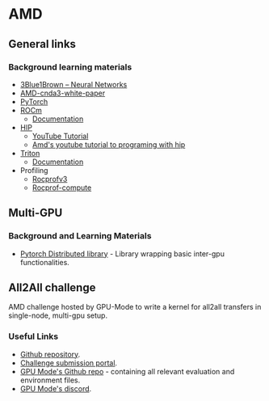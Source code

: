 # AMD 

## General links

### Background learning materials
- [3Blue1Brown – Neural Networks](https://www.google.com/url?q=https://www.youtube.com/playlist?list%3DPLZHQObOWTQDNU6R1_67000Dx_ZCJB-3pi&sa=D&source=calendar&ust=1757422050123439&usg=AOvVaw2aHpJXNHmGSl4JrCoeun8m)
- [AMD-cnda3-white-paper](https://www.amd.com/content/dam/amd/en/documents/instinct-tech-docs/white-papers/amd-cdna-3-white-paper.pdf)
- [PyTorch](https://www.google.com/url?q=http:///&sa=D&source=calendar&ust=1757422050123439&usg=AOvVaw28QMT2k4teiA0Fl-ABOiaL)
- [ROCm](https://www.google.com/url?q=https://www.amd.com/en/products/software/rocm/whats-new.html&sa=D&source=calendar&ust=1757422050123439&usg=AOvVaw3-5rvyFrc4EfrT8zvl1pPW)
  - [Documentation](https://www.google.com/url?q=https://rocm.docs.amd.com/en/latest&sa=D&source=calendar&ust=1757422050123439&usg=AOvVaw1GBTxna8Ly22ExSH3RaQ2Z)
- [HIP](https://www.google.com/url?q=https://rocm.docs.amd.com/projects/HIP/en/latest/index.html&sa=D&source=calendar&ust=1757422050123439&usg=AOvVaw0euXKAy-GCS9aUNU6poazk)
  - [YouTube Tutorial](https://www.google.com/url?q=https://www.youtube.com/playlist?list%3DPLB1fSi1mbw6IKbZSPz9a2r2DbnHWnLbF-&sa=D&source=calendar&ust=1757422050123439&usg=AOvVaw0Pf3IoBs2XqPsy3Gj6JTYe)
  - [Amd's youtube tutorial to programing with hip](https://www.google.com/url?q=https://www.youtube.com/playlist?list%3DPLx15eYqzJifehAxhWRD6T35GZwAqM9IK4&sa=D&source=calendar&ust=1757422050123439&usg=AOvVaw3255wUQf5fJkWMdlV5Gdoy)
- [Triton](https://www.google.com/url?q=https://rocm.docs.amd.com/projects/radeon/en/latest/docs/install/native_linux/install-triton.html&sa=D&source=calendar&ust=1757422050123439&usg=AOvVaw3FQylcEiYnu57DiQ8m3L9V)
  - [Documentation](https://www.google.com/url?q=https://triton-lang.org/main/index.html&sa=D&source=calendar&ust=1757422050123439&usg=AOvVaw3zJbcHKHjDUFC70XtbkOYf)
- Profiling
  - [Rocprofv3](https://www.google.com/url?q=https://rocm.docs.amd.com/projects/rocprofiler-sdk/en/latest/how-to/using-rocprofv3.html&sa=D&source=calendar&ust=1757422050123439&usg=AOvVaw2ATLp9Hu9VtulMUSFG3DXi)
  - [Rocprof-compute](https://rocm.docs.amd.com/projects/rocprofiler-compute/en/latest/how-to/use.html)
 
## Multi-GPU

### Background and Learning Materials
- [Pytorch Distributed library](https://docs.pytorch.org/docs/stable/distributed.html) - Library wrapping basic inter-gpu functionalities.

## All2All challenge
AMD challenge hosted by GPU-Mode to write a kernel for all2all transfers in single-node, multi-gpu setup.

### Useful Links
- [Github repository](https://github.com/moonmath-ai/amd-all2all).
- [Challenge submission portal](https://www.gpumode.com/v2/leaderboard/563?tab=reference).
- [GPU Mode's Github repo](https://github.com/gpu-mode/reference-kernels/tree/main/problems/amd_distributed) - containing all relevant evaluation and environment files.
- [GPU Mode's discord](https://discord.com/invite/gpumode).
